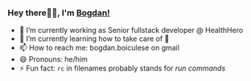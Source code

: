 ### Hey there👋🏻, I'm [Bogdan!](https://www.linkedin.com/in/bogdanboiculese) 

- 🔭 I’m currently working as Senior fullstack developer @ HealthHero
- 🌱 I’m currently learning how to take care of 🐇
- 📫 How to reach me: bogdan.boiculese on gmail
- 😄 Pronouns: he/him
- ⚡ Fun fact: `rc` in filenames probably stands for *run commands*

